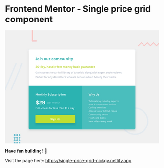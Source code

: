 # Frontend Mentor - Single price grid component

![Design preview for the Single price grid component coding challenge](./design/desktop-preview.jpg)

**Have fun building!** 🚀

Visit the page here: https://single-price-grid-nickgv.netlify.app